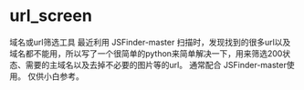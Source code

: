 # url_screen
域名或url筛选工具  最近利用 JSFinder-master 扫描时，发现找到的很多url以及域名都不能用，所以写了一个很简单的python来简单解决一下，用来筛选200状态、需要的主域名以及去掉不必要的图片等的url。  通常配合 JSFinder-master使用。  仅供小白参考。
